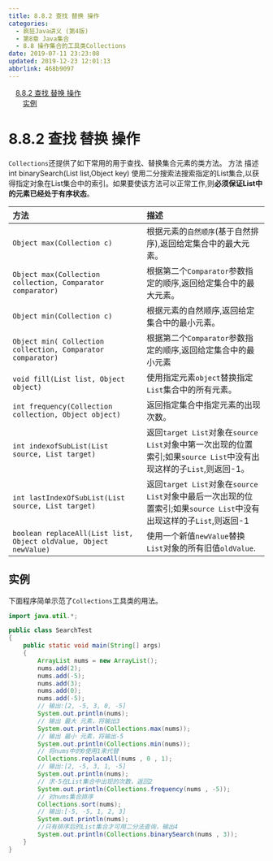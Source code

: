 ```yaml
---
title: 8.8.2 查找 替换 操作
categories: 
  - 疯狂Java讲义 (第4版)
  - 第8章 Java集合
  - 8.8 操作集合的工具类Collections
date: 2019-07-11 23:23:08
updated: 2019-12-23 12:01:13
abbrlink: 468b9097
---
```

<div id='my_toc'><a href="/JavaReadingNotes/468b9097/#8-8-2-查找-替换-操作" class="header_1">8.8.2 查找 替换 操作</a>&nbsp;<br><a href="/JavaReadingNotes/468b9097/#实例" class="header_2">实例</a>&nbsp;<br></div>
<style>.header_1{margin-left: 1em;}.header_2{margin-left: 2em;}.header_3{margin-left: 3em;}.header_4{margin-left: 4em;}.header_5{margin-left: 5em;}.header_6{margin-left: 6em;}</style>
<!--more-->
<script>if (navigator.platform.search('arm')==-1){document.getElementById('my_toc').style.display = 'none';}var e,p = document.getElementsByTagName('p');while (p.length>0) {e = p[0];e.parentElement.removeChild(e);}</script>

<!--end-->
# 8.8.2 查找 替换 操作 #
`Collections`还提供了如下常用的用于查找、替换集合元素的类方法。
方法    描述
int binarySearch(List list,Object key)   使用二分搜索法搜索指定的List集合,以获得指定对象在List集合中的索引。如果要使该方法可以正常工作,则**必须保证List中的元素已经处于有序状态**。

|方法|描述|
|:---|:---|
|`Object max(Collection c)`|根据元素的`自然顺序`(基于自然排序),返回给定集合中的最大元素。|
|`Object max(Collection collection, Comparator comparator)`|根据第二个`Comparator`参数指定的顺序,返回给定集合中的最大元素。|
|`Object min(Collection c)`|根据元素的自然顺序,返回给定集合中的最小元素。|
|`Object min( Collection collection, Comparator comparator)`|根据第二个`Comparator`参数指定的顺序,返回给定集合中的最小元素|
|`void fill(List list, Object object)`|使用指定元素`object`替换指定`List`集合中的所有元素。|
|`int frequency(Collection collection, Object object)`|返回指定集合中指定元素的出现次数。|
|`int indexofSubList(List source, List target)`|返回`target List`对象在`source List`对象中第一次出现的位置索引;如果`source List`中没有出现这样的子`List`,则返回-1。|
|`int lastIndexOfSubList(List source, List target)`|返回`target List`对象在`source List`对象中最后一次出现的位置索引;如果`source List`中没有出现这样的子`List`,则返回-1|
|`boolean replaceAll(List list, Object oldValue, Object newValue)`|使用一个新值`newValue`替换`List`对象的所有旧值`oldValue`.|

## 实例 ##
下面程序简单示范了`Collections`工具类的用法。
```java
import java.util.*;

public class SearchTest
{
    public static void main(String[] args)
    {
        ArrayList nums = new ArrayList();
        nums.add(2);
        nums.add(-5);
        nums.add(3);
        nums.add(0);
        nums.add(-5);
        // 输出:[2, -5, 3, 0, -5]
        System.out.println(nums);
        // 输出 最大 元素，将输出3
        System.out.println(Collections.max(nums));
        // 输出 最小 元素，将输出-5
        System.out.println(Collections.min(nums));
        // 将nums中的0使用1来代替
        Collections.replaceAll(nums , 0 , 1);
        // 输出:[2, -5, 3, 1, -5]
        System.out.println(nums);
        // 求-5在List集合中出现的次数，返回2
        System.out.println(Collections.frequency(nums , -5));
        // 对nums集合排序
        Collections.sort(nums);
        // 输出:[-5, -5, 1, 2, 3]
        System.out.println(nums);
        //只有排序后的List集合才可用二分法查询，输出4
        System.out.println(Collections.binarySearch(nums , 3));
    }
}
```


